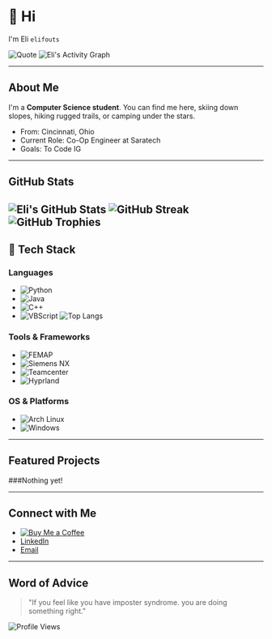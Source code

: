# 👋 Hi 
I'm Eli `elifouts`

![Quote](https://quotes-github-readme.vercel.app/api?type=verticle&theme=gruvbox)
![Eli's Activity Graph](https://github-readme-activity-graph.vercel.app/graph?username=elifouts&theme=gruvbox)

---

## About Me
I'm a **Computer Science student**. You can find me here, skiing down slopes, hiking rugged trails, or camping under the stars.

- From: Cincinnati, Ohio
- Current Role: Co-Op Engineer at Saratech
- Goals: To Code IG
---
## GitHub Stats
![Eli's GitHub Stats](https://github-readme-stats.vercel.app/api?username=elifouts&show_icons=true&theme=gruvbox)
![GitHub Streak](https://streak-stats.demolab.com?user=elifouts&theme=gruvbox)
![GitHub Trophies](https://github-profile-trophy.vercel.app/?username=elifouts&theme=gruvbox)
---
## 🔧 Tech Stack

### **Languages**
- ![Python](https://img.shields.io/badge/-Python-3776AB?logo=python&logoColor=white)
- ![Java](https://img.shields.io/badge/-Java-007396?logo=java&logoColor=white)
- ![C++](https://img.shields.io/badge/-C++-00599C?logo=c%2B%2B&logoColor=white)
- ![VBScript](https://img.shields.io/badge/-VBScript-00BCD4?logo=visualstudio&logoColor=white)
![Top Langs](https://github-readme-stats.vercel.app/api/top-langs/?username=elifouts&layout=compact&theme=gruvbox)

### **Tools & Frameworks**
- ![FEMAP](https://img.shields.io/badge/-FEMAP-004B8D?logo=siemens&logoColor=white)
- ![Siemens NX](https://img.shields.io/badge/-NX-007DB8?logo=siemens&logoColor=white)
- ![Teamcenter](https://img.shields.io/badge/-Teamcenter-005073?logo=siemens&logoColor=white)
- ![Hyprland](https://img.shields.io/badge/-Hyprland-009688?logo=wayland&logoColor=white)

### **OS & Platforms**
- ![Arch Linux](https://img.shields.io/badge/-Arch_Linux-1793D1?logo=archlinux&logoColor=white)
- ![Windows](https://img.shields.io/badge/-Windows-0078D6?logo=windows&logoColor=white)

---

## Featured Projects

###Nothing yet!



---

## Connect with Me
- [![Buy Me a Coffee](https://img.shields.io/badge/-Buy%20Me%20a%20Coffee-orange?logo=buymeacoffee&style=flat)](https://www.buymeacoffee.com/elifouts)
- [LinkedIn](https://www.linkedin.com/in/elifouts/)
- [Email](mailto:eligfouts@gmail.com)

---

## Word of Advice
> "If you feel like you have imposter syndrome. you are doing something right."

![Profile Views](https://komarev.com/ghpvc/?username=elifouts&color=lightblue)